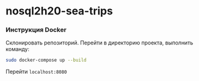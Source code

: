 # nosql2h20-sea-trips

### Инструкция Docker

Склонировать репозиторий. Перейти в директорию проекта, выполнить команду:
```bash
sudo docker-compose up --build
```
Перейти `localhost:8080`
